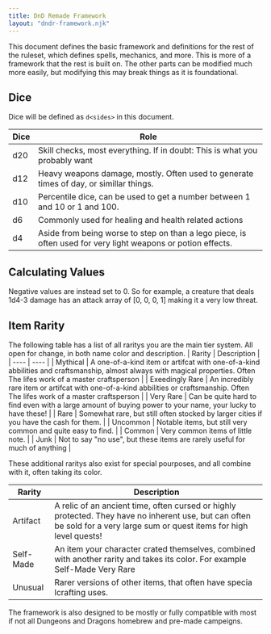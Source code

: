 ```yaml
---
title: DnD Remade Framework
layout: "dndr-framework.njk"
---
```


This document defines the basic framework and definitions for the rest of the ruleset, which defines spells, mechanics, and more. This is more of a framework that the rest is built on. The other parts can be modified much more easily, but modifying this may break things as it is foundational. 

## Dice

Dice will be defined as `d<sides>` in this document. 

| Dice | Role |
| ---- | ---- |
| d20  | Skill checks, most everything. If in doubt: This is what you probably want |
| d12  | Heavy weapons damage, mostly. Often used to generate times of day, or simillar things. | 
| d10  | Percentile dice, can be used to get a number between 1 and 10 or 1 and 100. | 
| d6   | Commonly used for healing and health related actions | 
| d4   | Aside from being worse to step on than a lego piece, is often used for very light weapons or potion effects. | 

## Calculating Values

Negative values are instead set to 0. So for example, a creature that deals 1d4-3 damage has an attack array of [0, 0, 0, 1] making it a very low threat. 

## Item Rarity

The following table has a list of all raritys you are the main tier system. All open for change, in both name color and description. 
| Rarity | Description |
| ---- | ---- |
| <span class="pink-2">Mythical</span>  | A one-of-a-kind item or artifcat with one-of-a-kind abbilities and craftsmanship, almost always with magical properties. Often The lifes work of a master craftsperson  |
| <span class="violet-2">Exeedingly Rare</span>  | An incredibly rare item or artifcat with one-of-a-kind abbilities or craftsmanship. Often The lifes work of a master craftsperson  |
| <span class="blueviolet-2">Very Rare</span>  | Can be quite hard to find even with a large amount of buying power to your name, your lucky to have these! |
| <span class="blue-2">Rare</span>  | Somewhat rare, but still often stocked by larger cities if you have the cash for them.  |
| <span class="green-2">Uncommon</span>  | Notable items, but still very common and quite easy to find.   |
| Common | Very common items of little note.  |
| <span class="muted">Junk</span> | Not to say "no use", but these items are rarely useful for much of anything |

These additional raritys also exist for special pourposes, and all combine with it, often taking its color. 

| Rarity | Description |
| ---- | ---- |
| <span class="orange-2">Artifact</span>  | A relic of an ancient time, often cursed or highly protected. They have no inherent use, but can often be sold for a very large sum or quest items for high level quests!  |
| Self-Made  | An item your character crated themselves, combined with another rarity and takes its color. For example <span class="blueviolet-2">Self-Made Very Rare</span> |
| <span class="blue-2">Unusual</span>  | Rarer versions of other items, that often have specia lcrafting uses. |

<!-- | <span class="orange-2">Legendary</span>  | An incredibly rare item or artifcat with one-of-a-kind abbilities or craftsmanship. Often The lifes work of a master craftsperson  | -- between mythical and seccond highest-->

The framework is also designed to be mostly or fully compatible with most if not all Dungeons and Dragons homebrew and pre-made campeigns. 
